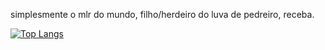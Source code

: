 simplesmente o mlr do mundo, filho/herdeiro do luva de pedreiro, receba.

[![Top Langs](https://github-readme-stats.vercel.app/api/top-langs/?username=rouri404&theme=date_night)](https://github.com/GrupoMoskitto)

